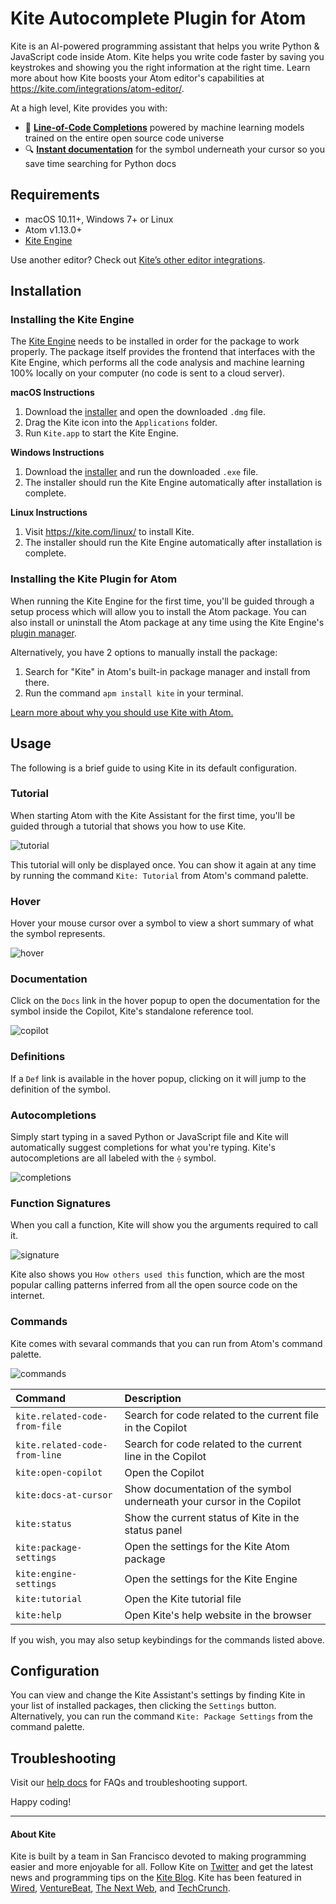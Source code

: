 # Kite Autocomplete Plugin for Atom

Kite is an AI-powered programming assistant that helps you write Python & JavaScript code inside Atom. Kite helps you write code faster by saving you keystrokes and showing you the right information at the right time. Learn more about how Kite boosts your Atom editor's capabilities at https://kite.com/integrations/atom-editor/. 

At a high level, Kite provides you with:
* 🧠 __[Line-of-Code Completions](https://kite.com/blog/product/launching-line-of-code-completions-going-cloudless-and-17-million-in-funding/)__ powered by machine learning models trained on the entire open source code universe
* 🔍 __[Instant documentation](https://kite.com/copilot/)__ for the symbol underneath your cursor so you save time searching for Python docs


## Requirements

* macOS 10.11+, Windows 7+ or Linux
* Atom v1.13.0+
* [Kite Engine](https://kite.com/)

Use another editor? Check out [Kite’s other editor integrations](https://kite.com/integrations/).

## Installation

### Installing the Kite Engine

The [Kite Engine](https://kite.com/) needs to be installed in order for the package to work properly. The package itself
provides the frontend that interfaces with the Kite Engine, which performs all the code analysis and machine learning 100% locally on your computer (no code is sent to a cloud server).

__macOS Instructions__
1. Download the [installer](https://kite.com/download) and open the downloaded `.dmg` file.
2. Drag the Kite icon into the `Applications` folder.
3. Run `Kite.app` to start the Kite Engine.

__Windows Instructions__
1. Download the [installer](https://kite.com/download) and run the downloaded `.exe` file.
2. The installer should run the Kite Engine automatically after installation is complete.

__Linux Instructions__
1. Visit https://kite.com/linux/ to install Kite.
2. The installer should run the Kite Engine automatically after installation is complete.


### Installing the Kite Plugin for Atom

When running the Kite Engine for the first time, you'll be guided through a setup process which will allow you to install
the Atom package. You can also install or uninstall the Atom package at any time using the Kite Engine's [plugin
manager](https://help.kite.com/article/62-managing-editor-plugins).

Alternatively, you have 2 options to manually install the package:
1. Search for "Kite" in Atom's built-in package manager and install from there.
2. Run the command `apm install kite` in your terminal.

[Learn more about why you should use Kite with Atom.](https://kite.com/integrations/atom-editor/)


## Usage

The following is a brief guide to using Kite in its default configuration.

### Tutorial

When starting Atom with the Kite Assistant for the first time, you'll be guided through a tutorial that shows you how to
use Kite.

![tutorial](https://github.com/kiteco/atom-plugin/blob/master/docs/images/tutorial.png?raw=true)

This tutorial will only be displayed once. You can show it again at any time by running the command `Kite: Tutorial` from
Atom's command palette.

### Hover

Hover your mouse cursor over a symbol to view a short summary of what the symbol represents.

![hover](https://github.com/kiteco/atom-plugin/blob/master/docs/images/hover.png?raw=true)

### Documentation

Click on the `Docs` link in the hover popup to open the documentation for the symbol inside the Copilot, Kite's standalone
reference tool.

![copilot](https://github.com/kiteco/atom-plugin/blob/master/docs/images/copilot.png?raw=true)

### Definitions

If a `Def` link is available in the hover popup, clicking on it will jump to the definition of the symbol.

### Autocompletions

Simply start typing in a saved Python or JavaScript file and Kite will automatically suggest completions for what you're 
typing. Kite's autocompletions are all labeled with the `⟠` symbol.

![completions](https://github.com/kiteco/atom-plugin/blob/master/docs/images/completions.png?raw=true)

### Function Signatures

When you call a function, Kite will show you the arguments required to call it.

![signature](https://github.com/kiteco/atom-plugin/blob/master/docs/images/signature.png?raw=true)

Kite also shows you `How others used this` function, which are the most popular calling patterns inferred from all the
open source code on the internet.

### Commands

Kite comes with sevaral commands that you can run from Atom's command palette.

![commands](https://github.com/kiteco/atom-plugin/blob/master/docs/images/commands.png?raw=true)

|Command|Description|
|:---|:---|
|`kite.related-code-from-file`|Search for code related to the current file in the Copilot|
|`kite.related-code-from-line`|Search for code related to the current line in the Copilot|
|`kite:open-copilot`|Open the Copilot|
|`kite:docs-at-cursor`|Show documentation of the symbol underneath your cursor in the Copilot|
|`kite:status`|Show the current status of Kite in the status panel|
|`kite:package-settings`|Open the settings for the Kite Atom package|
|`kite:engine-settings`|Open the settings for the Kite Engine|
|`kite:tutorial`|Open the Kite tutorial file|
|`kite:help`|Open Kite's help website in the browser|

If you wish, you may also setup keybindings for the commands listed above.


## Configuration

You can view and change the Kite Assistant's settings by finding Kite in your list of installed packages, then clicking
the `Settings` button. Alternatively, you can run the command `Kite: Package Settings` from the command palette.


## Troubleshooting

Visit our [help docs](https://help.kite.com) for FAQs and troubleshooting support.

Happy coding!


---

#### About Kite

Kite is built by a team in San Francisco devoted to making programming easier and more enjoyable for all. Follow Kite on
[Twitter](https://twitter.com/kitehq) and get the latest news and programming tips on the
[Kite Blog](https://kite.com/blog).
Kite has been featured in [Wired](https://www.wired.com/2016/04/kites-coding-asssitant-spots-errors-finds-better-open-source/), 
[VentureBeat](https://venturebeat.com/2019/01/28/kite-raises-17-million-for-its-ai-powered-developer-environment/), 
[The Next Web](https://thenextweb.com/dd/2016/04/14/kite-plugin/), and 
[TechCrunch](https://techcrunch.com/2019/01/28/kite-raises-17m-for-its-ai-driven-code-completion-tool/). 

